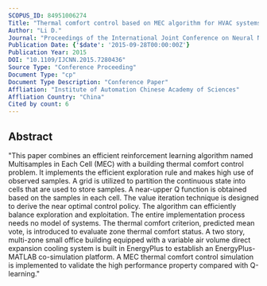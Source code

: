 ```yaml
---
SCOPUS_ID: 84951006274
Title: "Thermal comfort control based on MEC algorithm for HVAC systems"
Author: "Li D."
Journal: "Proceedings of the International Joint Conference on Neural Networks"
Publication Date: {'$date': '2015-09-28T00:00:00Z'}
Publication Year: 2015
DOI: "10.1109/IJCNN.2015.7280436"
Source Type: "Conference Proceeding"
Document Type: "cp"
Document Type Description: "Conference Paper"
Affliation: "Institute of Automation Chinese Academy of Sciences"
Affliation Country: "China"
Cited by count: 6
---
```


## Abstract
"This paper combines an efficient reinforcement learning algorithm named Multisamples in Each Cell (MEC) with a building thermal comfort control problem. It implements the efficient exploration rule and makes high use of observed samples. A grid is utilized to partition the continuous state into cells that are used to store samples. A near-upper Q function is obtained based on the samples in each cell. The value iteration technique is designed to derive the near optimal control policy. The algorithm can efficiently balance exploration and exploitation. The entire implementation process needs no model of systems. The thermal comfort criterion, predicted mean vote, is introduced to evaluate zone thermal comfort status. A two story, multi-zone small office building equipped with a variable air volume direct expansion cooling system is built in EnergyPlus to establish an EnergyPlus-MATLAB co-simulation platform. A MEC thermal comfort control simulation is implemented to validate the high performance property compared with Q-learning."
